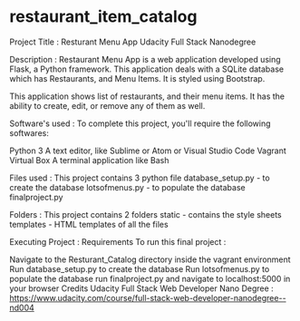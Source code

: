 # restaurant_item_catalog
Project Title :
Resturant Menu App Udacity Full Stack Nanodegree

Description :
Restaurant Menu App is a web application developed using Flask, a Python framework. This application deals with a SQLite database which has Restaurants, and Menu Items. It is styled using Bootstrap.

This application shows list of restaurants, and their menu items. It has the ability to create, edit, or remove any of them as well.

Software's used :
To complete this project, you'll require the following softwares:

Python 3
A text editor, like Sublime or Atom or Visual Studio Code
Vagrant
Virtual Box 
A terminal application like Bash

Files used :
This project contains 3 python file database_setup.py - to create the database lotsofmenus.py - to populate the database finalproject.py

Folders :
This project contains 2 folders static - contains the style sheets templates - HTML templates of all the files

Executing Project :
Requirements To run this final project :

Navigate to the Resturant_Catalog directory inside the vagrant environment
Run database_setup.py to create the database
Run lotsofmenus.py to populate the database
run finalproject.py and navigate to localhost:5000 in your browser
Credits
Udacity Full Stack Web Developer Nano Degree : https://www.udacity.com/course/full-stack-web-developer-nanodegree--nd004

